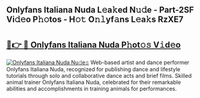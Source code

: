 ## Onlyfans Italiana Nuda L𝚎a𝚔ed N𝚞𝚍e - Part-2SF Vi𝚍𝚎o P𝚑𝚘tos - H𝚘𝚝 O𝚗𝚕yf𝚊ns L𝚎a𝚔s RzXE7

# <h2><a href="http://kf10jwo.oniu.top/?m=Onlyfans+Italiana+Nuda">🔗👉 🔴 Onlyfans Italiana Nuda P𝚑ot𝚘𝚜 V𝚒d𝚎o</a></h2>

[![Onlyfans Italiana Nuda Nu𝚍e𝚜](https://i.imgur.com/0qMVB7G.gif)](http://kf10jwo.oniu.top/?m=Onlyfans+Italiana+Nuda)
Web-based artist and dance performer Onlyfans Italiana Nuda, recognized for publishing dance and lifestyle tutorials through solo and collaborative dance acts and brief films. Skilled animal trainer Onlyfans Italiana Nuda, celebrated for their remarkable abilities and accomplishments in training animals for performances.  
